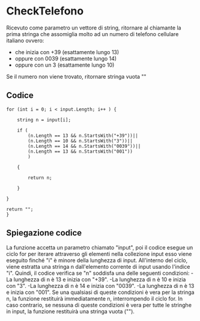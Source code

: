# CheckTelefono

Ricevuto come parametro un vettore di string, ritornare al chiamante la prima stringa che assomiglia molto ad un numero di telefono cellulare italiano ovvero:
- che inizia con +39 (esattamente lungo  13)
- oppure con 0039 (esattamente lungo 14)
- oppure con un 3 (esattamente lungo 10)

Se il numero non viene trovato, ritornare stringa vuota ""

## Codice


    for (int i = 0; i < input.Length; i++ ) {

        string n = input[i];

        if (
            (n.Length == 13 && n.StartsWith("+39"))||
            (n.Length == 10 && n.StartsWith("3"))||
            (n.Length == 14 && n.StartsWith("0039"))||
            (n.Length == 13 && n.StartsWith("001"))
            )

        {

            return n;

        }

    }

    return "";
    }

## Spiegazione codice

 La funzione accetta un parametro chiamato "input", poi il codice esegue un ciclo for per iterare attraverso gli elementi nella collezione input esso viene eseguito finché "i" è minore della lunghezza di input.
All'interno del ciclo, viene estratta una stringa n dall'elemento corrente di input usando l'indice "i". Quindi, il codice verifica se "n" soddisfa una delle seguenti condizioni:
-La lunghezza di n è 13 e inizia con "+39".
-La lunghezza di n è 10 e inizia con "3".
-La lunghezza di n è 14 e inizia con "0039".
-La lunghezza di n è 13 e inizia con "001".
Se una qualsiasi di queste condizioni è vera per la stringa n, la funzione restituirà immediatamente n, interrompendo il ciclo for. In caso contrario, se nessuna di queste condizioni è vera per tutte le stringhe in input, la funzione restituirà una stringa vuota ("").
